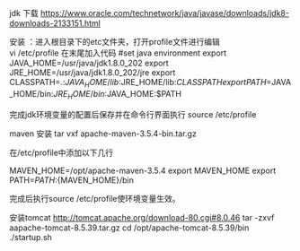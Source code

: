 jdk 下载  https://www.oracle.com/technetwork/java/javase/downloads/jdk8-downloads-2133151.html

安装 ：进入根目录下的etc文件夹，打开profile文件进行编辑  
vi /etc/profile
在末尾加入代码
#set java environment
export JAVA_HOME=/usr/java/jdk1.8.0_202
export JRE_HOME=/usr/java/jdk1.8.0_202/jre
export CLASSPATH=.:$JAVA_HOME/lib:$JRE_HOME/lib:$CLASSPATH
export PATH=$JAVA_HOME/bin:$JRE_HOME/bin:$JAVA_HOME:$PATH

完成jdk环境变量的配置后保存并在命令行界面执行  source /etc/profile

maven 安装
tar vxf apache-maven-3.5.4-bin.tar.gz

在/etc/profile中添加以下几行

MAVEN_HOME=/opt/apache-maven-3.5.4
export MAVEN_HOME
export PATH=${PATH}:${MAVEN_HOME}/bin

完成后执行source /etc/profile使环境变量生效。

安装tomcat  http://tomcat.apache.org/download-80.cgi#8.0.46
tar -zxvf aapache-tomcat-8.5.39.tar.gz
cd  /opt/apache-tomcat-8.5.39/bin
./startup.sh
